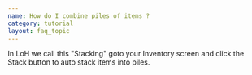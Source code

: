 ```yaml
---
name: How do I combine piles of items ?
category: tutorial
layout: faq_topic
---
```

In LoH we call this "Stacking" goto your Inventory screen and click the Stack button to auto stack items into piles.